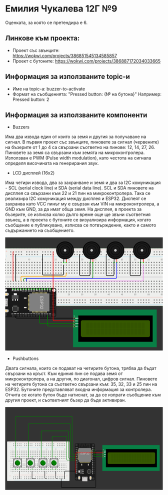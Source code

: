 # Емилия Чукалева 12Г №9
Оценката, за която се претендира е 6.


## Линкове към проекта:

- Проект със звънците: https://wokwi.com/projects/386851545134585857
- Проект с бутоните: https://wokwi.com/projects/386887172034033665

## Информация за използваните topic-и
 - Име на topic-а: buzzer-to-activate
 - Формат на съобщенията: "Pressed button: {№ на бутона}" Например: Pressed button: 2

## Информация за използваните компоненти

- Buzzers

Има два извода един от които за земя и другия за получаване на сигнал.
В първия проект със звънците, пиновете за сигнал (червените) на бъзерите от 1 до 4 са свързани съответно на пинове: 12, 14, 27, 26. Пиновете за земя са свързани към земята на микроконтролера. Използван е PWM (Pulse width modulation), като честота на сигнала определя височината на генерирания звук.
- LCD дисплей (16x2)

Има четири извода, два за захранване и земя и два за I2C комуникация - SCL (serial clock line) и SDA (serial data line).
SCL и SDA пиновете на дисплея са свързани към 22 и 21 пин на микроконтролера. Така се реализира I2C комуникация между дисплея и ESP32. Диспеят се захранва като VCC пинът му е свързан към VIN на микроконтролера, а GND към GND, за да имат обща земя.
На дисплея, в проекта за бъзерите, се изписва колко дълго време още ще звъни съответния звънец, а в проекта с бутоните
се визуализира информация, когато съобщение е публикувано, изписва се потвърждение, както и самото съдържанието на съобщението.

![buzzers and display.png](buzzers%20and%20display.png)

- Pushbuttons

Двата сигнала, които се подават на четирите бутона, трябва да бъдат свързани на кръст. Към единия пин се подава земя от микроконтролера, а на другия, по диагонал, цифров сигнал. Пиновете на четирите бутона са съответно свързани към: 35, 32, 33 и 25 пин на ESP32. Бутоните представляват входна информация за контролера.
Отчита се когато бутон бъде натиснат, за да се изпрати съобщение към другия проект, и съответният бъзер да бъде активиран.

![img.png](img.png)

